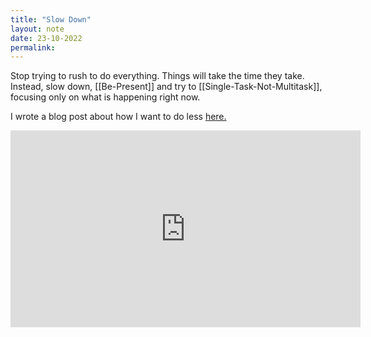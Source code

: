 ```yaml
---
title: "Slow Down"
layout: note
date: 23-10-2022
permalink:
---
```


Stop trying to rush to do everything. Things will take the time they take. Instead, slow down, [[Be-Present]] and try to [[Single-Task-Not-Multitask]], focusing only on what is happening right now. 

I wrote a blog post about how I want to do less [here.](https://www.davidralphlewis.co.uk/slowing-down/)

<iframe width="560" height="315" src="https://www.youtube.com/embed/4OzU1jdjSZA?si=NxBVLCxMy6IW5xWG" title="YouTube video player" frameborder="0" allow="accelerometer; autoplay; clipboard-write; encrypted-media; gyroscope; picture-in-picture; web-share" referrerpolicy="strict-origin-when-cross-origin" allowfullscreen></iframe>